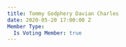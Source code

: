 ```yaml
---
title: Tommy Godphery Davian Charles
date: 2020-05-20 17:00:00 Z
Member Type:
  Is Voting Member: true
---
```

